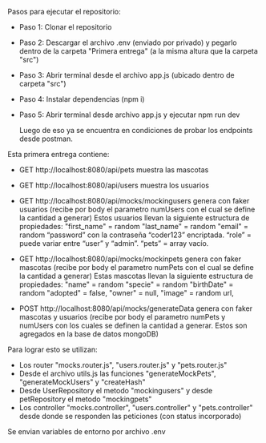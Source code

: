 Pasos para ejecutar el repositorio:

- Paso 1: Clonar el repositorio
- Paso 2: Descargar el archivo .env (enviado por privado) y pegarlo dentro de la carpeta "Primera entrega" (a la misma altura que la carpeta "src")
- Paso 3: Abrir terminal desde el archivo app.js (ubicado dentro de carpeta "src")
- Paso 4: Instalar dependencias (npm i)
- Paso 5: Abrir terminal desde archivo app.js y ejecutar npm run dev

  Luego de eso ya se encuentra en condiciones de probar los endpoints desde postman.

Esta primera entrega contiene:

- GET http://localhost:8080/api/pets muestra las mascotas

- GET http://localhost:8080/api/users muestra los usuarios

- GET http://localhost:8080/api/mocks/mockingusers genera con faker usuarios (recibe por body el parametro numUsers con el cual se define la cantidad a generar)
  Estos usuarios llevan la siguiente estructura de propiedades:
  "first_name" = random
  "last_name" = random
  "email" = random
  “password” con la contraseña “coder123” encriptada.
  “role” = puede variar entre “user” y “admin”.
  “pets” = array vacío.

- GET http://localhost:8080/api/mocks/mockinpets genera con faker mascotas (recibe por body el parametro numPets con el cual se define la cantidad a generar)
  Estas mascotas llevan la siguiente estructura de propiedades:
  "name" = random
  "specie" = random
  "birthDate" = random
  "adopted" = false,
  "owner" = null,
  "image" = random url,

- POST http://localhost:8080/api/mocks/generateData genera con faker mascotas y usuarios (recibe por body el parametro numPets y numUsers con los cuales se definen la cantidad a generar. Estos son agregados en la base de datos mongoDB)

Para lograr esto se utilizan:

- Los router "mocks.router.js", "users.router.js" y "pets.router.js"
- Desde el archivo utils.js las funciones "generateMockPets", "generateMockUsers" y "createHash"
- Desde UserRepository el metodo "mockingusers" y desde petRepository el metodo "mockingpets"
- Los controller "mocks.controller", "users.controller" y "pets.controller" desde donde se responden las peticiones (con status incorporado)

Se envian variables de entorno por archivo .env
